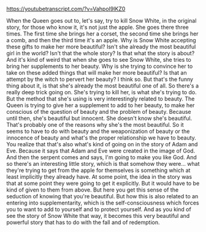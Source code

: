 https://youtubetranscript.com/?v=VahpoI9lKZ0

 When the Queen goes out to, let's say, try to kill Snow White, in the original story, for those who know it, it's not just the apple. She goes there three times. The first time she brings her a corset, the second time she brings her a comb, and then the third time it's an apple. Why is Snow White accepting these gifts to make her more beautiful? Isn't she already the most beautiful girl in the world? Isn't that the whole story? Is that what the story is about? And it's kind of weird that when she goes to see Snow White, she tries to bring her supplements to her beauty. Why is she trying to convince her to take on these added things that will make her more beautiful? Is that an attempt by the witch to pervert her beauty? I think so. But that's the funny thing about it, is that she's already the most beautiful one of all. So there's a really deep trick going on. She's trying to kill her, is what she's trying to do. But the method that she's using is very interestingly related to beauty. The Queen is trying to give her a supplement to add to her beauty, to make her conscious of the question of beauty and the problem of beauty. Because until then, she's beautiful but innocent. She doesn't know she's beautiful. That's probably one of the reasons why she's the most beautiful. So it seems to have to do with beauty and the weaponization of beauty or the innocence of beauty and what's the proper relationship we have to beauty. You realize that that's also what's kind of going on in the story of Adam and Eve. Because it says that Adam and Eve were created in the image of God. And then the serpent comes and says, I'm going to make you like God. And so there's an interesting little story, which is that somehow they were... what they're trying to get from the apple for themselves is something which at least implicitly they already have. At some point, the idea in the story was that at some point they were going to get it explicitly. But it would have to be kind of given to them from above. But here you get this sense of the seduction of knowing that you're beautiful. But how this is also related to an entering into supplementarity, which is the self-consciousness which forces you to want to add to yourself and to protect yourself. And as you kind of see the story of Snow White that way, it becomes this very beautiful and powerful story that has to do with the fall and of redemption.